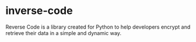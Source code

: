 # inverse-code

Reverse Code is a library created for Python to help developers encrypt and retrieve their data in a simple and dynamic way.